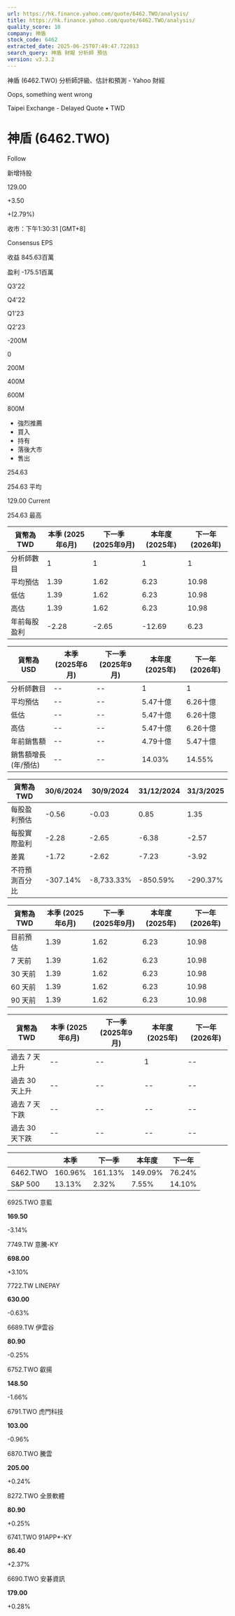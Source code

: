 ```yaml
---
url: https://hk.finance.yahoo.com/quote/6462.TWO/analysis/
title: https://hk.finance.yahoo.com/quote/6462.TWO/analysis/
quality_score: 10
company: 神盾
stock_code: 6462
extracted_date: 2025-06-25T07:49:47.722013
search_query: 神盾 財報 分析師 預估
version: v3.3.2
---
```


神盾 (6462.TWO) 分析師評級、估計和預測 - Yahoo 財經


Oops, something went wrong

 

Taipei Exchange - Delayed Quote • TWD 

# 神盾 (6462.TWO)

Follow

 

新增持股

129.00

+3.50

+(2.79%)

收市：下午1:30:31 [GMT+8]

Consensus EPS

收益 845.63百萬

盈利 -175.51百萬

Q3'22

Q4'22

Q1'23

Q2'23

-200M

0

200M

400M

600M

800M

* 強烈推薦
* 買入
* 持有
* 落後大市
* 售出

254.63

254.63 平均

129.00 Current

254.63 最高

| 貨幣為TWD | 本季 (2025年6月) | 下一季 (2025年9月) | 本年度 (2025年) | 下一年 (2026年) |
| --- | --- | --- | --- | --- |
| 分析師數目 | 1 | 1 | 1 | 1 |
| 平均預估 | 1.39 | 1.62 | 6.23 | 10.98 |
| 低估 | 1.39 | 1.62 | 6.23 | 10.98 |
| 高估 | 1.39 | 1.62 | 6.23 | 10.98 |
| 年前每股盈利 | -2.28 | -2.65 | -12.69 | 6.23 |

| 貨幣為USD | 本季 (2025年6月) | 下一季 (2025年9月) | 本年度 (2025年) | 下一年 (2026年) |
| --- | --- | --- | --- | --- |
| 分析師數目 | -- | -- | 1 | 1 |
| 平均預估 | -- | -- | 5.47十億 | 6.26十億 |
| 低估 | -- | -- | 5.47十億 | 6.26十億 |
| 高估 | -- | -- | 5.47十億 | 6.26十億 |
| 年前銷售額 | -- | -- | 4.79十億 | 5.47十億 |
| 銷售額增長 (年/預估) | -- | -- | 14.03% | 14.55% |

| 貨幣為TWD | 30/6/2024 | 30/9/2024 | 31/12/2024 | 31/3/2025 |
| --- | --- | --- | --- | --- |
| 每股盈利預估 | -0.56 | -0.03 | 0.85 | 1.35 |
| 每股實際盈利 | -2.28 | -2.65 | -6.38 | -2.57 |
| 差異 | -1.72 | -2.62 | -7.23 | -3.92 |
| 不符預測百分比 | -307.14% | -8,733.33% | -850.59% | -290.37% |

| 貨幣為TWD | 本季 (2025年6月) | 下一季 (2025年9月) | 本年度 (2025年) | 下一年 (2026年) |
| --- | --- | --- | --- | --- |
| 目前預估 | 1.39 | 1.62 | 6.23 | 10.98 |
| 7 天前 | 1.39 | 1.62 | 6.23 | 10.98 |
| 30 天前 | 1.39 | 1.62 | 6.23 | 10.98 |
| 60 天前 | 1.39 | 1.62 | 6.23 | 10.98 |
| 90 天前 | 1.39 | 1.62 | 6.23 | 10.98 |

| 貨幣為TWD | 本季 (2025年6月) | 下一季 (2025年9月) | 本年度 (2025年) | 下一年 (2026年) |
| --- | --- | --- | --- | --- |
| 過去 7 天上升 | -- | -- | 1 | -- |
| 過去 30 天上升 | -- | -- | -- | -- |
| 過去 7 天下跌 | -- | -- | -- | -- |
| 過去 30 天下跌 | -- | -- | -- | -- |

|  | 本季 | 下一季 | 本年度 | 下一年 |
| --- | --- | --- | --- | --- |
| 6462.TWO | 160.96% | 161.13% | 149.09% | 76.24% |
| S&P 500 | 13.13% | 2.32% | 7.55% | 14.10% |

6925.TWO  意藍

**169.50**

-3.14%

7749.TW  意騰-KY

**698.00**

+3.10%

7722.TW  LINEPAY

**630.00**

-0.63%

6689.TW  伊雲谷

**80.90**

-0.25%

6752.TWO  叡揚

**148.50**

-1.66%

6791.TWO  虎門科技

**103.00**

-0.96%

6870.TWO  騰雲

**205.00**

+0.24%

8272.TWO  全景軟體

**80.90**

+0.25%

6741.TWO  91APP\*-KY

**86.40**

+2.37%

6690.TWO  安碁資訊

**179.00**

+0.28%